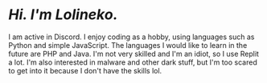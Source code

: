 # *Hi. I'm Lolineko.*
I am active in Discord.
I enjoy coding as a hobby, using languages such as Python and simple JavaScript.
The languages I would like to learn in the future are PHP and Java.
I'm not very skilled and I'm an idiot, so I use Replit a lot.
I'm also interested in malware and other dark stuff, but I'm too scared to get into it because I don't have the skills lol.
